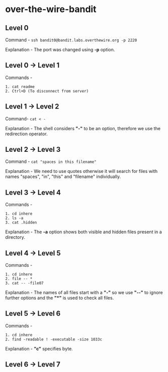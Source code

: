 # over-the-wire-bandit

## Level 0

Command - ```ssh bandit0@bandit.labs.overthewire.org -p 2220```

Explanation - The port was changed using **-p** option.

## Level 0 -> Level 1

Commands -
```
1. cat readme
2. Ctrl+D (To disconnect from server)
```

## Level 1 -> Level 2

Command- ```cat < -```

Explanation - The shell considers **"-"** to be an option, therefore we use the redirection operator.

## Level 2 -> Level 3

Command - ```cat "spaces in this filename"```

Explanation - We need to use quotes otherwise it will search for files with names "spaces", "in", "this" and "filename" individually.

## Level 3 -> Level 4

Commands -
```
1. cd inhere
2. ls -a
3. cat .hidden
```

Explanation - The **-a** option shows both visible and hidden files present in a directory.

## Level 4 -> Level 5

Commands -
```
1. cd inhere
2. file -- *
3. cat -- -file07
```

Explanation - The names of all files start with a **"-"** so we use **"--"** to ignore further options and the **"*"** is used to check all files.

## Level 5 -> Level 6

Commands -
```
1. cd inhere
2. find -readable ! -executable -size 1033c
```

Explanation - **"c"** specifies byte.

## Level 6 -> Level 7
